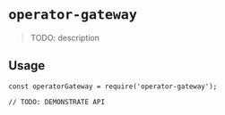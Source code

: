 # `operator-gateway`

> TODO: description

## Usage

```
const operatorGateway = require('operator-gateway');

// TODO: DEMONSTRATE API
```
